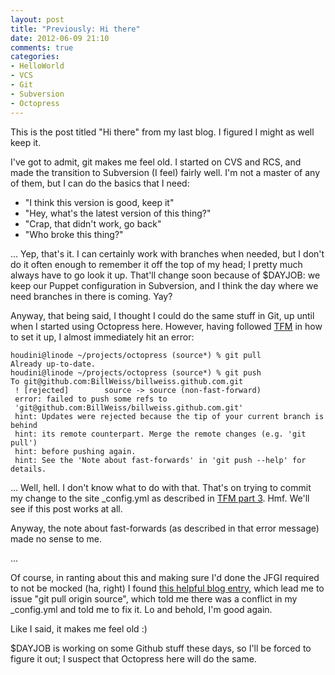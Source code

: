 ```yaml
---
layout: post
title: "Previously: Hi there"
date: 2012-06-09 21:10
comments: true
categories:
- HelloWorld
- VCS
- Git
- Subversion
- Octopress
---
```


This is the post titled "Hi there" from my last blog.  I figured I might as well keep it.

I've got to admit, git makes me feel old.  I started on CVS and RCS, and made the transition to Subversion (I feel) fairly well.  I'm not a master of any of them, but I can do the basics that I need:

 * "I think this version is good, keep it"
 * "Hey, what's the latest version of this thing?"
 * "Crap, that didn't work, go back"
 * "Who broke this thing?"

... Yep, that's it.  I can certainly work with branches when needed, but I don't do it often enough to remember it off the top of my head; I pretty much always have to go look it up.  That'll change soon because of $DAYJOB: we keep our Puppet configuration in Subversion, and I think the day where we need branches in there is coming.  Yay?

<!--more-->

Anyway, that being said, I thought I could do the same stuff in Git, up until when I started using Octopress here.  However, having followed [TFM](http://octopress.org/docs/setup/) in how to set it up, I almost immediately hit an error:

```
houdini@linode ~/projects/octopress (source*) % git pull
Already up-to-date.
houdini@linode ~/projects/octopress (source*) % git push
To git@github.com:BillWeiss/billweiss.github.com.git
 ! [rejected]        source -> source (non-fast-forward)
 error: failed to push some refs to
 'git@github.com:BillWeiss/billweiss.github.com.git'
 hint: Updates were rejected because the tip of your current branch is behind
 hint: its remote counterpart. Merge the remote changes (e.g. 'git pull')
 hint: before pushing again.
 hint: See the 'Note about fast-forwards' in 'git push --help' for details.
```

... Well, hell.  I don't know what to do with that.  That's on trying to commit my change to the site \_config.yml as described in [TFM part 3](http://octopress.org/docs/configuring/).  Hmf.  We'll see if this post works at all.

Anyway, the note about fast-forwards (as described in that error message) made no sense to me.  

...

Of course, in ranting about this and making sure I'd done the JFGI required to not be mocked (ha, right) I found [this helpful blog entry](http://rip747.wordpress.com/2009/04/20/git-push-rejected-non-fast-forward/), which lead me to issue "git pull origin source", which told me there was a conflict in my \_config.yml and told me to fix it.  Lo and behold, I'm good again.

Like I said, it makes me feel old :)

$DAYJOB is working on some Github stuff these days, so I'll be forced to figure it out; I suspect that Octopress here will do the same.
